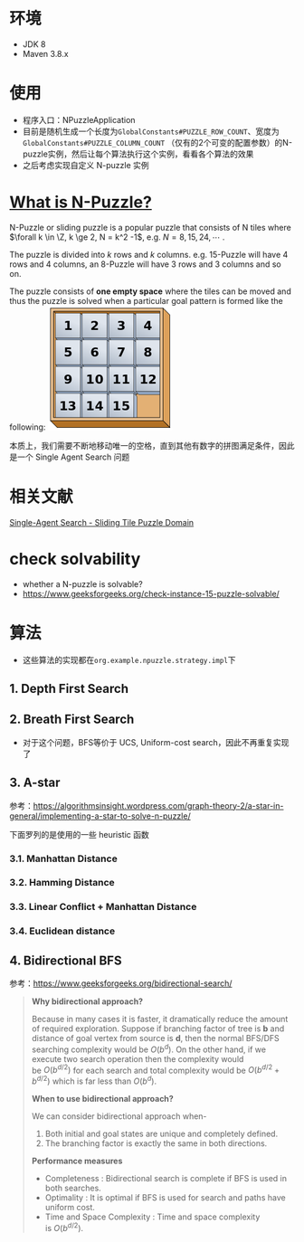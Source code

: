 # 环境

- JDK 8
- Maven 3.8.x

# 使用

- 程序入口：NPuzzleApplication
- 目前是随机生成一个长度为`GlobalConstants#PUZZLE_ROW_COUNT`、宽度为`GlobalConstants#PUZZLE_COLUMN_COUNT` （仅有的2个可变的配置参数）的N-puzzle实例，然后让每个算法执行这个实例，看看各个算法的效果
- 之后考虑实现自定义 N-puzzle 实例 

# [**What is N-Puzzle?**](https://algorithmsinsight.wordpress.com/graph-theory-2/a-star-in-general/implementing-a-star-to-solve-n-puzzle/)

N-Puzzle or sliding puzzle is a popular puzzle that consists of N tiles where $\forall k \in \Z, k \ge 2, N = k^2 -1$, e.g. $N = 8,15,24,\cdots$ . 

The puzzle is divided into $k$ rows and $k$ columns. e.g. 15-Puzzle will have 4 rows and 4 columns, an 8-Puzzle will have 3 rows and 3 columns and so on. 

The puzzle consists of **one empty space** where the tiles can be moved and thus the puzzle is solved when a particular goal pattern is formed like the following:
<img title="" src="MarkdownImages/2f65df9e05519ae6c94bd7cac20b246b92299866.png" alt="" data-align="center">

本质上，我们需要不断地移动唯一的空格，直到其他有数字的拼图满足条件，因此是一个 Single Agent Search 问题

# 相关文献

[Single-Agent Search - Sliding Tile Puzzle Domain](https://www.movingai.com/SAS/STP/)

# check solvability

- whether a N-puzzle is solvable?
- https://www.geeksforgeeks.org/check-instance-15-puzzle-solvable/

# 算法

- 这些算法的实现都在`org.example.npuzzle.strategy.impl`下

## 1. Depth First Search

## 2. Breath First Search

- 对于这个问题，BFS等价于 UCS, Uniform-cost search，因此不再重复实现了

## 3. A-star

参考：https://algorithmsinsight.wordpress.com/graph-theory-2/a-star-in-general/implementing-a-star-to-solve-n-puzzle/

下面罗列的是使用的一些 heuristic 函数

### 3.1. Manhattan Distance

### 3.2. Hamming Distance

### 3.3. Linear Conflict + Manhattan Distance

### 3.4. Euclidean distance

## 4.  Bidirectional BFS

参考：https://www.geeksforgeeks.org/bidirectional-search/

> **Why bidirectional approach?**
> 
> Because in many cases it is faster, it dramatically reduce the amount of required exploration.
> Suppose if branching factor of tree is **b** and distance of goal vertex from source is **d**, then the normal BFS/DFS searching complexity would be $O(b^d).$ On the other hand, if we execute two search operation then the complexity would be $O(b^{d/2})$ for each search and total complexity would be $O(b^{d/2} +b^{d/2})$ which is far less than $O(b^d)$.
> 
> **When to use bidirectional approach?**
> 
> We can consider bidirectional approach when- 
> 
> 1. Both initial and goal states are unique and completely defined.
> 2. The branching factor is exactly the same in both directions.
> 
> **Performance measures**
> 
> - Completeness : Bidirectional search is complete if BFS is used in both searches.
> - Optimality : It is optimal if BFS is used for search and paths have uniform cost.
> - Time and Space Complexity : Time and space complexity is $O(b^{d/2})$. 
